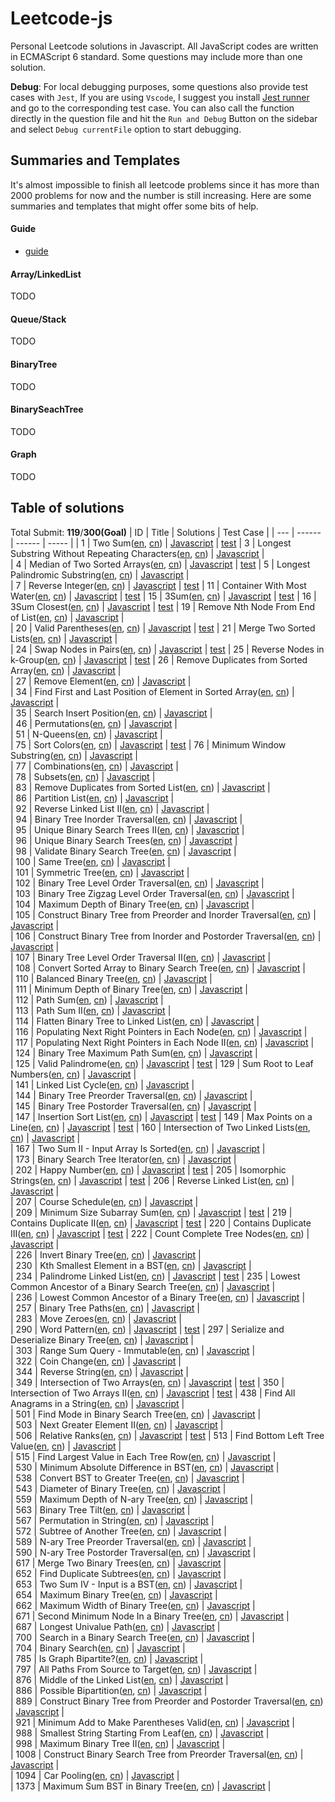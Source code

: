 # Leetcode-js

Personal Leetcode solutions in Javascript. All JavaScript codes are written in ECMAScript 6 standard. Some questions may include more than one solution.

**Debug**:  For local debugging purposes, some questions also provide test cases with `Jest`, If you are using `Vscode`, I suggest you install [Jest runner](https://marketplace.visualstudio.com/items?itemName=firsttris.vscode-jest-runner) and go to the corresponding test case. You can also call the function directly in the question file and hit the `Run and Debug` Button on the sidebar and select `Debug currentFile` option to start debugging.

## Summaries and Templates
It's almost impossible to finish all leetcode problems since it has more than 2000 problems for now and the number is still increasing. Here are some summaries and templates that might offer some bits of help.

#### **Guide**
* [guide](docs/guide.md)
#### **Array/LinkedList**
TODO
####  **Queue/Stack**
TODO
#### **BinaryTree**
TODO
####  **BinarySeachTree**
TODO
#### Graph
TODO
## Table of solutions
Total Submit: **119**/**300(Goal)**
| ID | Title | Solutions | Test Case |
  | --- | ------ | ------ | ----- |
| 1 | Two Sum([en](https://leetcode.com/problems/two-sum), [cn](https://leetcode.cn/problems/two-sum)) | [Javascript](./src/1.two-sum.js) |  [test](./test/1.two-sum.test.js)
| 3 | Longest Substring Without Repeating Characters([en](https://leetcode.com/problems/longest-substring-without-repeating-characters), [cn](https://leetcode.cn/problems/longest-substring-without-repeating-characters)) | [Javascript](./src/3.无重复字符的最长子串.js) |  
| 4 | Median of Two Sorted Arrays([en](https://leetcode.com/problems/median-of-two-sorted-arrays), [cn](https://leetcode.cn/problems/median-of-two-sorted-arrays)) | [Javascript](./src/4.median-of-two-sorted-arrays.js) |  [test](./test/4.median-of-two-sorted-arrays.test.js)
| 5 | Longest Palindromic Substring([en](https://leetcode.com/problems/longest-palindromic-substring), [cn](https://leetcode.cn/problems/longest-palindromic-substring)) | [Javascript](./src/5.最长回文子串.js) |  
| 7 | Reverse Integer([en](https://leetcode.com/problems/reverse-integer), [cn](https://leetcode.cn/problems/reverse-integer)) | [Javascript](./src/7.reverse-integer.js) |  [test](./test/7.reverse-integer.test.js)
| 11 | Container With Most Water([en](https://leetcode.com/problems/container-with-most-water), [cn](https://leetcode.cn/problems/container-with-most-water)) | [Javascript](./src/11.container-with-most-water.js) |  [test](./test/11.container-with-most-water.test.js)
| 15 | 3Sum([en](https://leetcode.com/problems/3sum), [cn](https://leetcode.cn/problems/3sum)) | [Javascript](./src/15.3-sum.js) |  [test](./test/15.3-sum.test.js)
| 16 | 3Sum Closest([en](https://leetcode.com/problems/3sum-closest), [cn](https://leetcode.cn/problems/3sum-closest)) | [Javascript](./src/16.3-sum-closest.js) |  [test](./test/16.3-sum-closest.test.js)
| 19 | Remove Nth Node From End of List([en](https://leetcode.com/problems/remove-nth-node-from-end-of-list), [cn](https://leetcode.cn/problems/remove-nth-node-from-end-of-list)) | [Javascript](./src/19.删除链表的倒数第-n-个结点.js) |  
| 20 | Valid Parentheses([en](https://leetcode.com/problems/valid-parentheses), [cn](https://leetcode.cn/problems/valid-parentheses)) | [Javascript](./src/20.valid-parentheses.js) |  [test](./test/20.valid-parentheses.test.js)
| 21 | Merge Two Sorted Lists([en](https://leetcode.com/problems/merge-two-sorted-lists), [cn](https://leetcode.cn/problems/merge-two-sorted-lists)) | [Javascript](./src/21.合并两个有序链表.js) |  
| 24 | Swap Nodes in Pairs([en](https://leetcode.com/problems/swap-nodes-in-pairs), [cn](https://leetcode.cn/problems/swap-nodes-in-pairs)) | [Javascript](./src/24.swap-nodes-in-pairs.js) |  [test](./test/24.swap-nodes-in-pairs.test.js)
| 25 | Reverse Nodes in k-Group([en](https://leetcode.com/problems/reverse-nodes-in-k-group), [cn](https://leetcode.cn/problems/reverse-nodes-in-k-group)) | [Javascript](./src/25.reverse-nodes-in-k-group.js) |  [test](./test/25.reverse-nodes-in-k-group.test.js)
| 26 | Remove Duplicates from Sorted Array([en](https://leetcode.com/problems/remove-duplicates-from-sorted-array), [cn](https://leetcode.cn/problems/remove-duplicates-from-sorted-array)) | [Javascript](./src/26.删除有序数组中的重复项.js) |  
| 27 | Remove Element([en](https://leetcode.com/problems/remove-element), [cn](https://leetcode.cn/problems/remove-element)) | [Javascript](./src/27.移除元素.js) |  
| 34 | Find First and Last Position of Element in Sorted Array([en](https://leetcode.com/problems/find-first-and-last-position-of-element-in-sorted-array), [cn](https://leetcode.cn/problems/find-first-and-last-position-of-element-in-sorted-array)) | [Javascript](./src/34.在排序数组中查找元素的第一个和最后一个位置.js) |  
| 35 | Search Insert Position([en](https://leetcode.com/problems/search-insert-position), [cn](https://leetcode.cn/problems/search-insert-position)) | [Javascript](./src/35.搜索插入位置.js) |  
| 46 | Permutations([en](https://leetcode.com/problems/permutations), [cn](https://leetcode.cn/problems/permutations)) | [Javascript](./src/46.全排列.js) |  
| 51 | N-Queens([en](https://leetcode.com/problems/n-queens), [cn](https://leetcode.cn/problems/n-queens)) | [Javascript](./src/51.n-皇后.js) |  
| 75 | Sort Colors([en](https://leetcode.com/problems/sort-colors), [cn](https://leetcode.cn/problems/sort-colors)) | [Javascript](./src/75.sort-colors.js) |  [test](./test/75.sort-colors.test.js)
| 76 | Minimum Window Substring([en](https://leetcode.com/problems/minimum-window-substring), [cn](https://leetcode.cn/problems/minimum-window-substring)) | [Javascript](./src/76.最小覆盖子串.js) |  
| 77 | Combinations([en](https://leetcode.com/problems/combinations), [cn](https://leetcode.cn/problems/combinations)) | [Javascript](./src/77.组合.js) |  
| 78 | Subsets([en](https://leetcode.com/problems/subsets), [cn](https://leetcode.cn/problems/subsets)) | [Javascript](./src/78.子集.js) |  
| 83 | Remove Duplicates from Sorted List([en](https://leetcode.com/problems/remove-duplicates-from-sorted-list), [cn](https://leetcode.cn/problems/remove-duplicates-from-sorted-list)) | [Javascript](./src/83.删除排序链表中的重复元素.js) |  
| 86 | Partition List([en](https://leetcode.com/problems/partition-list), [cn](https://leetcode.cn/problems/partition-list)) | [Javascript](./src/86.分隔链表.js) |  
| 92 | Reverse Linked List II([en](https://leetcode.com/problems/reverse-linked-list-ii), [cn](https://leetcode.cn/problems/reverse-linked-list-ii)) | [Javascript](./src/92.反转链表-ii.js) |  
| 94 | Binary Tree Inorder Traversal([en](https://leetcode.com/problems/binary-tree-inorder-traversal), [cn](https://leetcode.cn/problems/binary-tree-inorder-traversal)) | [Javascript](./src/94.二叉树的中序遍历.js) |  
| 95 | Unique Binary Search Trees II([en](https://leetcode.com/problems/unique-binary-search-trees-ii), [cn](https://leetcode.cn/problems/unique-binary-search-trees-ii)) | [Javascript](./src/95.不同的二叉搜索树-ii.js) |  
| 96 | Unique Binary Search Trees([en](https://leetcode.com/problems/unique-binary-search-trees), [cn](https://leetcode.cn/problems/unique-binary-search-trees)) | [Javascript](./src/96.不同的二叉搜索树.js) |  
| 98 | Validate Binary Search Tree([en](https://leetcode.com/problems/validate-binary-search-tree), [cn](https://leetcode.cn/problems/validate-binary-search-tree)) | [Javascript](./src/98.验证二叉搜索树.js) |  
| 100 | Same Tree([en](https://leetcode.com/problems/same-tree), [cn](https://leetcode.cn/problems/same-tree)) | [Javascript](./src/100.相同的树.js) |  
| 101 | Symmetric Tree([en](https://leetcode.com/problems/symmetric-tree), [cn](https://leetcode.cn/problems/symmetric-tree)) | [Javascript](./src/101.对称二叉树.js) |  
| 102 | Binary Tree Level Order Traversal([en](https://leetcode.com/problems/binary-tree-level-order-traversal), [cn](https://leetcode.cn/problems/binary-tree-level-order-traversal)) | [Javascript](./src/102.二叉树的层序遍历.js) |  
| 103 | Binary Tree Zigzag Level Order Traversal([en](https://leetcode.com/problems/binary-tree-zigzag-level-order-traversal), [cn](https://leetcode.cn/problems/binary-tree-zigzag-level-order-traversal)) | [Javascript](./src/103.二叉树的锯齿形层序遍历.js) |  
| 104 | Maximum Depth of Binary Tree([en](https://leetcode.com/problems/maximum-depth-of-binary-tree), [cn](https://leetcode.cn/problems/maximum-depth-of-binary-tree)) | [Javascript](./src/104.二叉树的最大深度.js) |  
| 105 | Construct Binary Tree from Preorder and Inorder Traversal([en](https://leetcode.com/problems/construct-binary-tree-from-preorder-and-inorder-traversal), [cn](https://leetcode.cn/problems/construct-binary-tree-from-preorder-and-inorder-traversal)) | [Javascript](./src/105.从前序与中序遍历序列构造二叉树.js) |  
| 106 | Construct Binary Tree from Inorder and Postorder Traversal([en](https://leetcode.com/problems/construct-binary-tree-from-inorder-and-postorder-traversal), [cn](https://leetcode.cn/problems/construct-binary-tree-from-inorder-and-postorder-traversal)) | [Javascript](./src/106.从中序与后序遍历序列构造二叉树.js) |  
| 107 | Binary Tree Level Order Traversal II([en](https://leetcode.com/problems/binary-tree-level-order-traversal-ii), [cn](https://leetcode.cn/problems/binary-tree-level-order-traversal-ii)) | [Javascript](./src/107.二叉树的层序遍历-ii.js) |  
| 108 | Convert Sorted Array to Binary Search Tree([en](https://leetcode.com/problems/convert-sorted-array-to-binary-search-tree), [cn](https://leetcode.cn/problems/convert-sorted-array-to-binary-search-tree)) | [Javascript](./src/108.将有序数组转换为二叉搜索树.js) |  
| 110 | Balanced Binary Tree([en](https://leetcode.com/problems/balanced-binary-tree), [cn](https://leetcode.cn/problems/balanced-binary-tree)) | [Javascript](./src/110.平衡二叉树.js) |  
| 111 | Minimum Depth of Binary Tree([en](https://leetcode.com/problems/minimum-depth-of-binary-tree), [cn](https://leetcode.cn/problems/minimum-depth-of-binary-tree)) | [Javascript](./src/111.二叉树的最小深度.js) |  
| 112 | Path Sum([en](https://leetcode.com/problems/path-sum), [cn](https://leetcode.cn/problems/path-sum)) | [Javascript](./src/112.路径总和.js) |  
| 113 | Path Sum II([en](https://leetcode.com/problems/path-sum-ii), [cn](https://leetcode.cn/problems/path-sum-ii)) | [Javascript](./src/113.路径总和-ii.js) |  
| 114 | Flatten Binary Tree to Linked List([en](https://leetcode.com/problems/flatten-binary-tree-to-linked-list), [cn](https://leetcode.cn/problems/flatten-binary-tree-to-linked-list)) | [Javascript](./src/114.二叉树展开为链表.js) |  
| 116 | Populating Next Right Pointers in Each Node([en](https://leetcode.com/problems/populating-next-right-pointers-in-each-node), [cn](https://leetcode.cn/problems/populating-next-right-pointers-in-each-node)) | [Javascript](./src/116.填充每个节点的下一个右侧节点指针.js) |  
| 117 | Populating Next Right Pointers in Each Node II([en](https://leetcode.com/problems/populating-next-right-pointers-in-each-node-ii), [cn](https://leetcode.cn/problems/populating-next-right-pointers-in-each-node-ii)) | [Javascript](./src/117.填充每个节点的下一个右侧节点指针-ii.js) |  
| 124 | Binary Tree Maximum Path Sum([en](https://leetcode.com/problems/binary-tree-maximum-path-sum), [cn](https://leetcode.cn/problems/binary-tree-maximum-path-sum)) | [Javascript](./src/124.二叉树中的最大路径和.js) |  
| 125 | Valid Palindrome([en](https://leetcode.com/problems/valid-palindrome), [cn](https://leetcode.cn/problems/valid-palindrome)) | [Javascript](./src/125.valid-palindrome.js) |  [test](./test/125.valid-palindrome.test.js)
| 129 | Sum Root to Leaf Numbers([en](https://leetcode.com/problems/sum-root-to-leaf-numbers), [cn](https://leetcode.cn/problems/sum-root-to-leaf-numbers)) | [Javascript](./src/129.求根节点到叶节点数字之和.js) |  
| 141 | Linked List Cycle([en](https://leetcode.com/problems/linked-list-cycle), [cn](https://leetcode.cn/problems/linked-list-cycle)) | [Javascript](./src/141.环形链表.js) |  
| 144 | Binary Tree Preorder Traversal([en](https://leetcode.com/problems/binary-tree-preorder-traversal), [cn](https://leetcode.cn/problems/binary-tree-preorder-traversal)) | [Javascript](./src/144.二叉树的前序遍历.js) |  
| 145 | Binary Tree Postorder Traversal([en](https://leetcode.com/problems/binary-tree-postorder-traversal), [cn](https://leetcode.cn/problems/binary-tree-postorder-traversal)) | [Javascript](./src/145.二叉树的后序遍历.js) |  
| 147 | Insertion Sort List([en](https://leetcode.com/problems/insertion-sort-list), [cn](https://leetcode.cn/problems/insertion-sort-list)) | [Javascript](./src/147.insertion-sort-list.js) |  [test](./test/147.insertion-sort-list.test.js)
| 149 | Max Points on a Line([en](https://leetcode.com/problems/max-points-on-a-line), [cn](https://leetcode.cn/problems/max-points-on-a-line)) | [Javascript](./src/149.max-points-on-a-line.js) |  [test](./test/149.max-points-on-a-line.test.js)
| 160 | Intersection of Two Linked Lists([en](https://leetcode.com/problems/intersection-of-two-linked-lists), [cn](https://leetcode.cn/problems/intersection-of-two-linked-lists)) | [Javascript](./src/160.相交链表.js) |  
| 167 | Two Sum II - Input Array Is Sorted([en](https://leetcode.com/problems/two-sum-ii---input-array-is-sorted), [cn](https://leetcode.cn/problems/two-sum-ii---input-array-is-sorted)) | [Javascript](./src/167.两数之和-ii-输入有序数组.js) |  
| 173 | Binary Search Tree Iterator([en](https://leetcode.com/problems/binary-search-tree-iterator), [cn](https://leetcode.cn/problems/binary-search-tree-iterator)) | [Javascript](./src/173.二叉搜索树迭代器.js) |  
| 202 | Happy Number([en](https://leetcode.com/problems/happy-number), [cn](https://leetcode.cn/problems/happy-number)) | [Javascript](./src/202.happy-number.js) |  [test](./test/202.happy-number.test.js)
| 205 | Isomorphic Strings([en](https://leetcode.com/problems/isomorphic-strings), [cn](https://leetcode.cn/problems/isomorphic-strings)) | [Javascript](./src/205.isomorphic-strings.js) |  [test](./test/205.isomorphic-strings.test.js)
| 206 | Reverse Linked List([en](https://leetcode.com/problems/reverse-linked-list), [cn](https://leetcode.cn/problems/reverse-linked-list)) | [Javascript](./src/206.反转链表.js) |  
| 207 | Course Schedule([en](https://leetcode.com/problems/course-schedule), [cn](https://leetcode.cn/problems/course-schedule)) | [Javascript](./src/207.课程表.js) |  
| 209 | Minimum Size Subarray Sum([en](https://leetcode.com/problems/minimum-size-subarray-sum), [cn](https://leetcode.cn/problems/minimum-size-subarray-sum)) | [Javascript](./src/209.minimum-size-subarray-sum.js) |  [test](./test/209.minimum-size-subarray-sum.test.js)
| 219 | Contains Duplicate II([en](https://leetcode.com/problems/contains-duplicate-ii), [cn](https://leetcode.cn/problems/contains-duplicate-ii)) | [Javascript](./src/219.contains-duplicate-ii.js) |  [test](./test/219.contains-duplicate-ii.test.js)
| 220 | Contains Duplicate III([en](https://leetcode.com/problems/contains-duplicate-iii), [cn](https://leetcode.cn/problems/contains-duplicate-iii)) | [Javascript](./src/220.contains-duplicate-iii.js) |  [test](./test/220.contains-duplicate-iii.test.js)
| 222 | Count Complete Tree Nodes([en](https://leetcode.com/problems/count-complete-tree-nodes), [cn](https://leetcode.cn/problems/count-complete-tree-nodes)) | [Javascript](./src/222.完全二叉树的节点个数.js) |  
| 226 | Invert Binary Tree([en](https://leetcode.com/problems/invert-binary-tree), [cn](https://leetcode.cn/problems/invert-binary-tree)) | [Javascript](./src/226.翻转二叉树.js) |  
| 230 | Kth Smallest Element in a BST([en](https://leetcode.com/problems/kth-smallest-element-in-a-bst), [cn](https://leetcode.cn/problems/kth-smallest-element-in-a-bst)) | [Javascript](./src/230.二叉搜索树中第k小的元素.js) |  
| 234 | Palindrome Linked List([en](https://leetcode.com/problems/palindrome-linked-list), [cn](https://leetcode.cn/problems/palindrome-linked-list)) | [Javascript](./src/234.palindrome-linked-list.js) |  [test](./test/234.palindrome-linked-list.test.js)
| 235 | Lowest Common Ancestor of a Binary Search Tree([en](https://leetcode.com/problems/lowest-common-ancestor-of-a-binary-search-tree), [cn](https://leetcode.cn/problems/lowest-common-ancestor-of-a-binary-search-tree)) | [Javascript](./src/235.二叉搜索树的最近公共祖先.js) |  
| 236 | Lowest Common Ancestor of a Binary Tree([en](https://leetcode.com/problems/lowest-common-ancestor-of-a-binary-tree), [cn](https://leetcode.cn/problems/lowest-common-ancestor-of-a-binary-tree)) | [Javascript](./src/236.二叉树的最近公共祖先.js) |  
| 257 | Binary Tree Paths([en](https://leetcode.com/problems/binary-tree-paths), [cn](https://leetcode.cn/problems/binary-tree-paths)) | [Javascript](./src/257.二叉树的所有路径.js) |  
| 283 | Move Zeroes([en](https://leetcode.com/problems/move-zeroes), [cn](https://leetcode.cn/problems/move-zeroes)) | [Javascript](./src/283.移动零.js) |  
| 290 | Word Pattern([en](https://leetcode.com/problems/word-pattern), [cn](https://leetcode.cn/problems/word-pattern)) | [Javascript](./src/290.word-pattern.js) |  [test](./test/290.word-pattern.test.js)
| 297 | Serialize and Deserialize Binary Tree([en](https://leetcode.com/problems/serialize-and-deserialize-binary-tree), [cn](https://leetcode.cn/problems/serialize-and-deserialize-binary-tree)) | [Javascript](./src/297.二叉树的序列化与反序列化.js) |  
| 303 | Range Sum Query - Immutable([en](https://leetcode.com/problems/range-sum-query---immutable), [cn](https://leetcode.cn/problems/range-sum-query---immutable)) | [Javascript](./src/303.区域和检索-数组不可变.js) |  
| 322 | Coin Change([en](https://leetcode.com/problems/coin-change), [cn](https://leetcode.cn/problems/coin-change)) | [Javascript](./src/322.零钱兑换.js) |  
| 344 | Reverse String([en](https://leetcode.com/problems/reverse-string), [cn](https://leetcode.cn/problems/reverse-string)) | [Javascript](./src/344.反转字符串.js) |  
| 349 | Intersection of Two Arrays([en](https://leetcode.com/problems/intersection-of-two-arrays), [cn](https://leetcode.cn/problems/intersection-of-two-arrays)) | [Javascript](./src/349.intersection-of-two-arrays.js) |  [test](./test/349.intersection-of-two-arrays.test.js)
| 350 | Intersection of Two Arrays II([en](https://leetcode.com/problems/intersection-of-two-arrays-ii), [cn](https://leetcode.cn/problems/intersection-of-two-arrays-ii)) | [Javascript](./src/350.intersection-of-two-arrays-ii.js) |  [test](./test/350.intersection-of-two-arrays-ii.test.js)
| 438 | Find All Anagrams in a String([en](https://leetcode.com/problems/find-all-anagrams-in-a-string), [cn](https://leetcode.cn/problems/find-all-anagrams-in-a-string)) | [Javascript](./src/438.找到字符串中所有字母异位词.js) |  
| 501 | Find Mode in Binary Search Tree([en](https://leetcode.com/problems/find-mode-in-binary-search-tree), [cn](https://leetcode.cn/problems/find-mode-in-binary-search-tree)) | [Javascript](./src/501.二叉搜索树中的众数.js) |  
| 503 | Next Greater Element II([en](https://leetcode.com/problems/next-greater-element-ii), [cn](https://leetcode.cn/problems/next-greater-element-ii)) | [Javascript](./src/503.下一个更大元素-ii.js) |  
| 506 | Relative Ranks([en](https://leetcode.com/problems/relative-ranks), [cn](https://leetcode.cn/problems/relative-ranks)) | [Javascript](./src/506.relative-ranks.js) |  [test](./test/506.relative-ranks.test.js)
| 513 | Find Bottom Left Tree Value([en](https://leetcode.com/problems/find-bottom-left-tree-value), [cn](https://leetcode.cn/problems/find-bottom-left-tree-value)) | [Javascript](./src/513.找树左下角的值.js) |  
| 515 | Find Largest Value in Each Tree Row([en](https://leetcode.com/problems/find-largest-value-in-each-tree-row), [cn](https://leetcode.cn/problems/find-largest-value-in-each-tree-row)) | [Javascript](./src/515.在每个树行中找最大值.js) |  
| 530 | Minimum Absolute Difference in BST([en](https://leetcode.com/problems/minimum-absolute-difference-in-bst), [cn](https://leetcode.cn/problems/minimum-absolute-difference-in-bst)) | [Javascript](./src/530.二叉搜索树的最小绝对差.js) |  
| 538 | Convert BST to Greater Tree([en](https://leetcode.com/problems/convert-bst-to-greater-tree), [cn](https://leetcode.cn/problems/convert-bst-to-greater-tree)) | [Javascript](./src/538.把二叉搜索树转换为累加树.js) |  
| 543 | Diameter of Binary Tree([en](https://leetcode.com/problems/diameter-of-binary-tree), [cn](https://leetcode.cn/problems/diameter-of-binary-tree)) | [Javascript](./src/543.二叉树的直径.js) |  
| 559 | Maximum Depth of N-ary Tree([en](https://leetcode.com/problems/maximum-depth-of-n-ary-tree), [cn](https://leetcode.cn/problems/maximum-depth-of-n-ary-tree)) | [Javascript](./src/559.n-叉树的最大深度.js) |  
| 563 | Binary Tree Tilt([en](https://leetcode.com/problems/binary-tree-tilt), [cn](https://leetcode.cn/problems/binary-tree-tilt)) | [Javascript](./src/563.二叉树的坡度.js) |  
| 567 | Permutation in String([en](https://leetcode.com/problems/permutation-in-string), [cn](https://leetcode.cn/problems/permutation-in-string)) | [Javascript](./src/567.字符串的排列.js) |  
| 572 | Subtree of Another Tree([en](https://leetcode.com/problems/subtree-of-another-tree), [cn](https://leetcode.cn/problems/subtree-of-another-tree)) | [Javascript](./src/572.另一棵树的子树.js) |  
| 589 | N-ary Tree Preorder Traversal([en](https://leetcode.com/problems/n-ary-tree-preorder-traversal), [cn](https://leetcode.cn/problems/n-ary-tree-preorder-traversal)) | [Javascript](./src/589.n-叉树的前序遍历.js) |  
| 590 | N-ary Tree Postorder Traversal([en](https://leetcode.com/problems/n-ary-tree-postorder-traversal), [cn](https://leetcode.cn/problems/n-ary-tree-postorder-traversal)) | [Javascript](./src/590.n-叉树的后序遍历.js) |  
| 617 | Merge Two Binary Trees([en](https://leetcode.com/problems/merge-two-binary-trees), [cn](https://leetcode.cn/problems/merge-two-binary-trees)) | [Javascript](./src/617.合并二叉树.js) |  
| 652 | Find Duplicate Subtrees([en](https://leetcode.com/problems/find-duplicate-subtrees), [cn](https://leetcode.cn/problems/find-duplicate-subtrees)) | [Javascript](./src/652.寻找重复的子树.js) |  
| 653 | Two Sum IV - Input is a BST([en](https://leetcode.com/problems/two-sum-iv---input-is-a-bst), [cn](https://leetcode.cn/problems/two-sum-iv---input-is-a-bst)) | [Javascript](./src/653.两数之和-iv-输入二叉搜索树.js) |  
| 654 | Maximum Binary Tree([en](https://leetcode.com/problems/maximum-binary-tree), [cn](https://leetcode.cn/problems/maximum-binary-tree)) | [Javascript](./src/654.最大二叉树.js) |  
| 662 | Maximum Width of Binary Tree([en](https://leetcode.com/problems/maximum-width-of-binary-tree), [cn](https://leetcode.cn/problems/maximum-width-of-binary-tree)) | [Javascript](./src/662.二叉树最大宽度.js) |  
| 671 | Second Minimum Node In a Binary Tree([en](https://leetcode.com/problems/second-minimum-node-in-a-binary-tree), [cn](https://leetcode.cn/problems/second-minimum-node-in-a-binary-tree)) | [Javascript](./src/671.二叉树中第二小的节点.js) |  
| 687 | Longest Univalue Path([en](https://leetcode.com/problems/longest-univalue-path), [cn](https://leetcode.cn/problems/longest-univalue-path)) | [Javascript](./src/687.最长同值路径.js) |  
| 700 | Search in a Binary Search Tree([en](https://leetcode.com/problems/search-in-a-binary-search-tree), [cn](https://leetcode.cn/problems/search-in-a-binary-search-tree)) | [Javascript](./src/700.二叉搜索树中的搜索.js) |  
| 704 | Binary Search([en](https://leetcode.com/problems/binary-search), [cn](https://leetcode.cn/problems/binary-search)) | [Javascript](./src/704.二分查找.js) |  
| 785 | Is Graph Bipartite?([en](https://leetcode.com/problems/is-graph-bipartite?), [cn](https://leetcode.cn/problems/is-graph-bipartite?)) | [Javascript](./src/785.判断二分图.js) |  
| 797 | All Paths From Source to Target([en](https://leetcode.com/problems/all-paths-from-source-to-target), [cn](https://leetcode.cn/problems/all-paths-from-source-to-target)) | [Javascript](./src/797.所有可能的路径.js) |  
| 876 | Middle of the Linked List([en](https://leetcode.com/problems/middle-of-the-linked-list), [cn](https://leetcode.cn/problems/middle-of-the-linked-list)) | [Javascript](./src/876.链表的中间结点.js) |  
| 886 | Possible Bipartition([en](https://leetcode.com/problems/possible-bipartition), [cn](https://leetcode.cn/problems/possible-bipartition)) | [Javascript](./src/886.可能的二分法.js) |  
| 889 | Construct Binary Tree from Preorder and Postorder Traversal([en](https://leetcode.com/problems/construct-binary-tree-from-preorder-and-postorder-traversal), [cn](https://leetcode.cn/problems/construct-binary-tree-from-preorder-and-postorder-traversal)) | [Javascript](./src/889.根据前序和后序遍历构造二叉树.js) |  
| 921 | Minimum Add to Make Parentheses Valid([en](https://leetcode.com/problems/minimum-add-to-make-parentheses-valid), [cn](https://leetcode.cn/problems/minimum-add-to-make-parentheses-valid)) | [Javascript](./src/921.使括号有效的最少添加.js) |  
| 988 | Smallest String Starting From Leaf([en](https://leetcode.com/problems/smallest-string-starting-from-leaf), [cn](https://leetcode.cn/problems/smallest-string-starting-from-leaf)) | [Javascript](./src/988.从叶结点开始的最小字符串.js) |  
| 998 | Maximum Binary Tree II([en](https://leetcode.com/problems/maximum-binary-tree-ii), [cn](https://leetcode.cn/problems/maximum-binary-tree-ii)) | [Javascript](./src/998.maximum-binary-tree-ii.js) |  
| 1008 | Construct Binary Search Tree from Preorder Traversal([en](https://leetcode.com/problems/construct-binary-search-tree-from-preorder-traversal), [cn](https://leetcode.cn/problems/construct-binary-search-tree-from-preorder-traversal)) | [Javascript](./src/1008.前序遍历构造二叉搜索树.js) |  
| 1094 | Car Pooling([en](https://leetcode.com/problems/car-pooling), [cn](https://leetcode.cn/problems/car-pooling)) | [Javascript](./src/1094.拼车.js) |  
| 1373 | Maximum Sum BST in Binary Tree([en](https://leetcode.com/problems/maximum-sum-bst-in-binary-tree), [cn](https://leetcode.cn/problems/maximum-sum-bst-in-binary-tree)) | [Javascript](./src/1373.二叉搜索子树的最大键值和.js) |  
